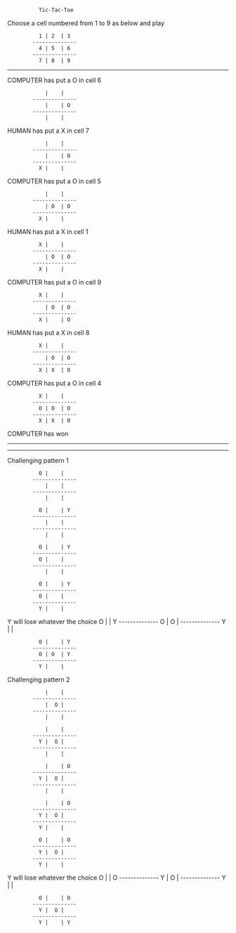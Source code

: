               Tic-Tac-Toe

Choose a cell numbered from 1 to 9 as below and play

              1 | 2  | 3
            --------------
              4 | 5  | 6
            --------------
              7 | 8  | 9

-    -    -    -    -    -    -    -    -    -

COMPUTER has put a O in cell 6


                |    |
            --------------
                |    | O
            --------------
                |    |

HUMAN has put a X in cell 7


                |    |
            --------------
                |    | O
            --------------
              X |    |

COMPUTER has put a O in cell 5


                |    |
            --------------
                | O  | O
            --------------
              X |    |

HUMAN has put a X in cell 1


              X |    |
            --------------
                | O  | O
            --------------
              X |    |

COMPUTER has put a O in cell 9


              X |    |
            --------------
                | O  | O
            --------------
              X |    | O

HUMAN has put a X in cell 8


              X |    |
            --------------
                | O  | O
            --------------
              X | X  | O

COMPUTER has put a O in cell 4


              X |    |
            --------------
              O | O  | O
            --------------
              X | X  | O

COMPUTER has won

----------------------------------------------------------------------------------------------------------------
----------------------------------------------------------------------------------------------------------------

Challenging pattern 1

              O |    |
            --------------
                |    |
            --------------
                |    |

              O |    | Y
            --------------
                |    |
            --------------
                |    |

              O |    | Y
            --------------
              O |    |
            --------------
                |    |

              O |    | Y
            --------------
              O |    |
            --------------
              Y |    |

Y will lose whatever the choice
              O |    | Y
            --------------
              O | O  |
            --------------
              Y |    |

              O |    | Y
            --------------
              O | O  | Y
            --------------
              Y |    |

Challenging pattern 2

                |    |
            --------------
                |  O |
            --------------
                |    |

                |    |
            --------------
              Y |  O |
            --------------
                |    |

                |    | O
            --------------
              Y |  O |
            --------------
                |    |

                |    | O
            --------------
              Y |  O |
            --------------
              Y |    |

              O |    | O
            --------------
              Y |  O |
            --------------
              Y |    |

Y will lose whatever the choice
              O |    | O
            --------------
              Y |  O |
            --------------
              Y |    |

              O |    | O
            --------------
              Y |  O |
            --------------
              Y |    | Y
